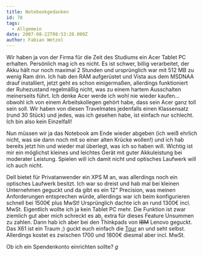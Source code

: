 ```yaml
---
title: Notebookgedanken
id: 78
tags:
  - Allgemein
date: 2007-08-22T08:53:28.000Z
author: Fabian Wetzel
---
```


Wir haben ja von der Firma für die Zeit des Studiums ein Acer Tablet PC erhalten. Persönlich mag ich es nicht. Es ist schwer, billig verarbeitet, der Akku hält nur noch maximal 2 Stunden und ursprünglich war mit 512 MB zu wenig Ram drin. Ich hab den RAM aufgerüstet und Vista aus dem MSDNAA drauf installiert, jetzt geht es schon einigermaßen, allerdings funktioniert der Ruhezustand regelmäßig nicht, was zu einem hartem Ausschalten meinerseits führt. Ich denke Acer werde ich wohl nie wieder kaufen... obwohl ich von einem Arbeitskollegen gehört habe, dass sein Acer ganz toll sein soll. Wir haben von diesen Travelmates jedenfalls einen Klassensatz (rund 30 Stück) und jedes, was ich gesehen habe, ist einfach nur schlecht. Ich bin also kein Einzelfall!

Nun müssen wir ja das Notebook am Ende wieder abgeben (ich weiß ehrlich nicht, was sie dann noch mit so einer alten Krücke wollen!) und ich hab bereits jetzt hin und wieder mal überlegt, was ich so haben will. Wichtig ist mir ein möglichst kleines und leichtes Gerät mit guter Akkuleistung bei moderater Leistung. Spielen will ich damit nicht und optisches Laufwerk will ich auch nicht.

Dell bietet für Privatanwender ein XPS M an, was allerdings noch ein optisches Laufwerk besitzt. Ich war so dreist und hab mal bei kleinen Unternehmen geguckt und da gibt es ein 12" Precision, was meinen Anforderungen entsprechen würde, allerdings war ich beim konfigurieren schnell bei 1500€ plus MwSt! Ursprünglich dachte ich an rund 1300€ incl. MwSt.
Eigentlich wollte ich ja kein Tablet PC mehr. Die Funktion ist zwar ziemlich gut aber mich schreckt es ab, extra für dieses Feature Unsummen zu zahlen. Dann hab ich aber bei den Thinkpads von <strike>IBM</strike> Lenovo geguckt. Das X61 ist ein Traum ;) guckt euch einfach die [Tour](http://www.lenovovision.com/lv1/mediaplayer.php?fid=thinkpad_x60_tablet_tour&locale=de-de) an und seht selbst. Allerdings kostet es zwischen 1700 und 1800€ diesmal aber incl. MwSt.

Ob ich ein Spendenkonto einrichten sollte? *g*
